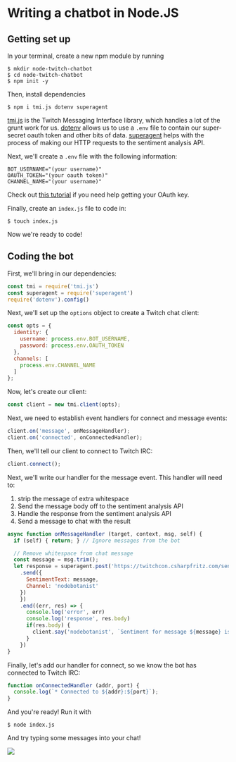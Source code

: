 # Writing a chatbot in Node.JS

## Getting set up

In your terminal, create a new npm module by running

```
$ mkdir node-twitch-chatbot
$ cd node-twitch-chatbot
$ npm init -y
```

Then, install dependencies

```
$ npm i tmi.js dotenv superagent
```

[tmi.js]([https://github.com/tmijs/tmi.js) is the Twitch Messaging Interface library, which handles a lot of the grunt work for us. [dotenv](https://github.com/motdotla/dotenv) allows us to use a `.env` file to contain our super-secret oauth token and other bits of data. [superagent](https://github.com/visionmedia/superagent) helps with the process of making our HTTP requests to the sentiment analysis API.

Next, we'll create a `.env` file with the following information:

```
BOT_USERNAME="(your username)"
OAUTH_TOKEN="(your oauth token)"
CHANNEL_NAME="(your username)"
```

Check out [this tutorial](./00-get-started) if you need help getting your OAuth key.

Finally, create an `index.js` file to code in:

```
$ touch index.js
```

Now we're ready to code! 

## Coding the bot

First, we'll bring in our dependencies:

```javascript
const tmi = require('tmi.js')
const superagent = require('superagent')
require('dotenv').config()
```

Next, we'll set up the `options` object to create a Twitch chat client:

```javascript
const opts = {
  identity: {
    username: process.env.BOT_USERNAME,
    password: process.env.OAUTH_TOKEN
  },
  channels: [
    process.env.CHANNEL_NAME
  ]
};
```

Now, let's create our client:

```javascript
const client = new tmi.client(opts);
```

Next, we need to establish event handlers for connect and message events:

```javascript
client.on('message', onMessageHandler);
client.on('connected', onConnectedHandler);
```

Then, we'll tell our client to connect to Twitch IRC:

```javascript
client.connect();
```

Next, we'll write our handler for the message event. This handler will need to:

1. strip the message of extra whitespace
1. Send the message body off to the sentiment analysis API
1. Handle the response from the sentiment analysis API
1. Send a message to chat with the result

```javascript
async function onMessageHandler (target, context, msg, self) {
  if (self) { return; } // Ignore messages from the bot

  // Remove whitespace from chat message
  const message = msg.trim();
  let response = superagent.post('https://twitchcon.csharpfritz.com/sentiment')
    .send({
      SentimentText: message,
      Channel: 'nodebotanist'
    })
    })
    .end((err, res) => {
      console.log('error', err)
      console.log('response', res.body)
      if(res.body) {
        client.say('nodebotanist', `Sentiment for message ${message} is ${res.body}`)
      }
    })
}
```

Finally, let's add our handler for connect, so we know the bot has connected to Twitch IRC:

```javascript
function onConnectedHandler (addr, port) {
  console.log(`* Connected to ${addr}:${port}`);
}
```

And you're ready! Run it with 

```
$ node index.js
```

And try typing some messages into your chat!

![](../../final/node-sentimentbot/TwitchChatSentimentBot.PNG)

